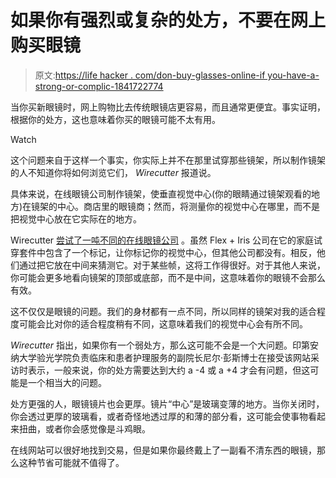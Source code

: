# 如果你有强烈或复杂的处方，不要在网上购买眼镜

> 原文:[https://life hacker . com/don-buy-glasses-online-if you-have-a-strong-or-complic-1841722774](https://lifehacker.com/dont-buy-glasses-online-if-you-have-a-strong-or-complic-1841722774)

当你买新眼镜时，网上购物比去传统眼镜店更容易，而且通常更便宜。事实证明，根据你的处方，这也意味着你买的眼镜可能不太有用。

Watch

这个问题来自于这样一个事实，你实际上并不在那里试穿那些镜架，所以制作镜架的人不知道你将如何浏览它们， *Wirecutter* 报道说。

具体来说，在线眼镜公司制作镜架，使垂直视觉中心(你的眼睛通过镜架观看的地方)在镜架的中心。商店里的眼镜商；然而，将测量你的视觉中心在哪里，而不是把视觉中心放在它实际在的地方。

Wirecutter [尝试了一吨不同的在线眼镜公司](https://thewirecutter.com/blog/should-i-buy-glasses-online/amp/?__twitter_impression=true) 。虽然 Flex + Iris 公司在它的家庭试穿套件中包含了一个标记，让你标记你的视觉中心，但其他公司都没有。相反，他们通过把它放在中间来猜测它。对于某些帧，这将工作得很好。对于其他人来说，你可能会更多地看向镜架的顶部或底部，而不是中间，这意味着你的眼镜不会那么有效。

这不仅仅是眼镜的问题。我们的身材都有一点不同，所以同样的镜架对我的适合程度可能会比对你的适合程度稍有不同，这意味着我们的视觉中心会有所不同。

*Wirecutter* 指出，如果你有一个弱处方，那么这可能不会是一个大问题。印第安纳大学验光学院负责临床和患者护理服务的副院长尼尔·彭斯博士在接受该网站采访时表示，一般来说，你的处方需要达到大约 a -4 或 a +4 才会有问题，但这可能是一个相当大的问题。

处方更强的人，眼镜镜片也会更厚。镜片“中心”是玻璃变薄的地方。当你关闭时，你会透过更厚的玻璃看，或者奇怪地透过厚的和薄的部分看，这可能会使事物看起来扭曲，或者你会感觉像是斗鸡眼。

在线网站可以很好地找到交易，但是如果你最终戴上了一副看不清东西的眼镜，那么这种节省可能就不值得了。
